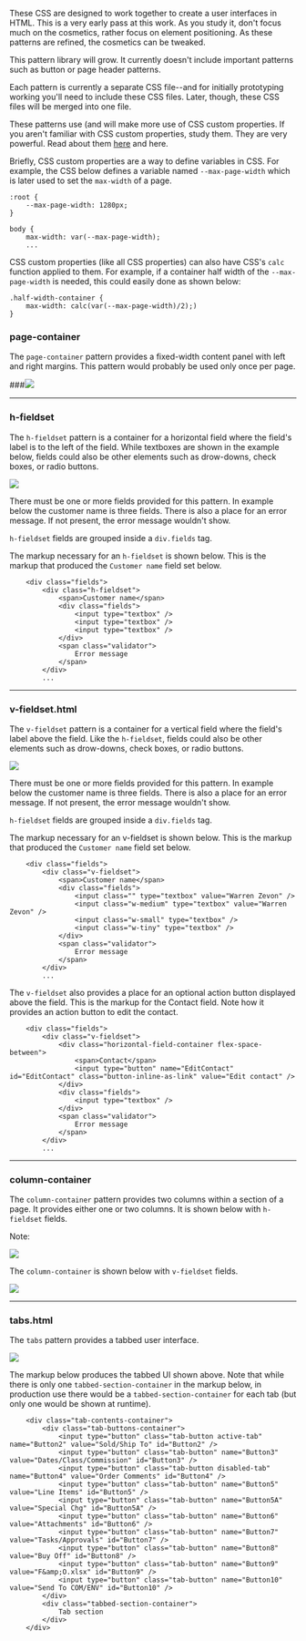 These CSS are designed to work together to create a user interfaces in HTML. This is a very early pass at this work. As you study it, don't focus much on the cosmetics, rather focus on element positioning. As these patterns are refined, the cosmetics can be tweaked. 

This pattern library will grow. It currently doesn't include important patterns such as button or page header patterns. 

Each pattern is currently a separate CSS file--and for initially prototyping working you'll need to include these CSS files. Later, though, these CSS files will be merged into one file. 

These patterns use (and will make more use of CSS custom properties. If you aren't familiar with CSS custom properties, study them. They are very powerful. Read about them [here](https://asna.com/us/tech/kb/doc/css-custom-props) and here[](https://developer.mozilla.org/en-US/docs/Web/CSS/--*).

Briefly, CSS custom properties are a way to define variables in CSS. For example, the CSS below defines a variable named `--max-page-width` which is later used to set the `max-width` of a page. 

    :root {
        --max-page-width: 1280px;
    }

    body {
        max-width: var(--max-page-width);
        ...

CSS custom properties (like all CSS properties) can also have CSS's `calc` function applied to them. For example, if a container half width of the `--max-page-width` is needed, this could easily done as shown below:

    .half-width-container {
        max-width: calc(var(--max-page-width)/2);)
    }

### page-container

The `page-container` pattern provides a fixed-width content panel with left and right margins. This pattern would probably be used only once per page.

###![](https://asna.com/filebin/marketing/IRlKZRtvtv.png)

---

### h-fieldset

The `h-fieldset` pattern is a container for a horizontal field where the field's label is to the left of the field. While textboxes are shown in the example below, fields could also be other elements such as drow-downs, check boxes, or radio buttons. 

![](https://asna.com/filebin/marketing/j0AXgD0oOP.png)

There must be one or more fields provided for this pattern. In example below the customer name is three fields. There is also a place for an error message. If not present, the error message wouldn't show.

`h-fieldset` fields are grouped inside a `div.fields` tag. 

The markup necessary for an `h-fieldset` is shown below. This is the markup that produced the `Customer name` field set below.

```
    <div class="fields">
        <div class="h-fieldset">
            <span>Customer name</span>
            <div class="fields">
                <input type="textbox" />
                <input type="textbox" />
                <input type="textbox" />
            </div>
            <span class="validator">
                Error message
            </span>
        </div>
        ...        
```

---

### v-fieldset.html

The `v-fieldset` pattern is a container for a vertical field where the field's label above the field. Like the `h-fieldset`, fields could also be other elements such as drow-downs, check boxes, or radio buttons. 

![](https://asna.com/filebin/marketing/orAuBOvGGW.png)

There must be one or more fields provided for this pattern. In example below the customer name is three fields. There is also a place for an error message. If not present, the error message wouldn't show.

`h-fieldset` fields are grouped inside a `div.fields` tag. 

The markup necessary for an v-fieldset is shown below. This is the markup that produced the `Customer name` field set below.

```
    <div class="fields">    
        <div class="v-fieldset">
            <span>Customer name</span>
            <div class="fields">
                <input class="" type="textbox" value="Warren Zevon" />
                <input class="w-medium" type="textbox" value="Warren Zevon" />
                <input class="w-small" type="textbox" />
                <input class="w-tiny" type="textbox" />
            </div>
            <span class="validator">
                Error message
            </span>
        </div>
        ...
```
The `v-fieldset` also provides a place for an optional action button displayed above the field. This is the markup for the Contact field. Note how it provides an action button to edit the contact. 

```
    <div class="fields">
        <div class="v-fieldset">
            <div class="horizontal-field-container flex-space-between">
                <span>Contact</span>
                <input type="button" name="EditContact" id="EditContact" class="button-inline-as-link" value="Edit contact" />
            </div>
            <div class="fields">
                <input type="textbox" />
            </div>
            <span class="validator">
                Error message
            </span>
        </div>
        ...
```

---

### column-container
The `column-container` pattern provides two columns within a section of a page. It provides either one or two columns. It is shown below with `h-fieldset` fields.

Note: 

![](https://asna.com/filebin/marketing/n8qv8vUjPw.png)

The `column-container` is shown below with `v-fieldset` fields.

![](https://asna.com/filebin/marketing/dXnKfRk2rX.png)

---

### tabs.html

The `tabs` pattern provides a tabbed user interface. 

![](https://asna.com/filebin/marketing/Q5kP87ExyZ.png)

The markup below produces the tabbed UI shown above. Note that while there is only one `tabbed-section-container` in the markup below, in production use there would be a `tabbed-section-container` for each tab (but only one would be shown at runtime).

```
    <div class="tab-contents-container">
        <div class="tab-buttons-container">
            <input type="button" class="tab-button active-tab" name="Button2" value="Sold/Ship To" id="Button2" />
            <input type="button" class="tab-button" name="Button3" value="Dates/Class/Commission" id="Button3" />
            <input type="button" class="tab-button disabled-tab" name="Button4" value="Order Comments" id="Button4" />
            <input type="button" class="tab-button" name="Button5" value="Line Items" id="Button5" />
            <input type="button" class="tab-button" name="Button5A" value="Special Chg" id="Button5A" />
            <input type="button" class="tab-button" name="Button6" value="Attachments" id="Button6" />
            <input type="button" class="tab-button" name="Button7" value="Tasks/Approvals" id="Button7" />
            <input type="button" class="tab-button" name="Button8" value="Buy Off" id="Button8" />
            <input type="button" class="tab-button" name="Button9" value="F&amp;O.xlsx" id="Button9" />
            <input type="button" class="tab-button" name="Button10" value="Send To COM/ENV" id="Button10" />
        </div>
        <div class="tabbed-section-container">
            Tab section
        </div>
    </div>
```

